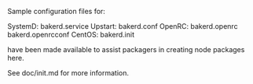 Sample configuration files for:

SystemD: bakerd.service
Upstart: bakerd.conf
OpenRC:  bakerd.openrc
         bakerd.openrcconf
CentOS:  bakerd.init

have been made available to assist packagers in creating node packages here.

See doc/init.md for more information.
